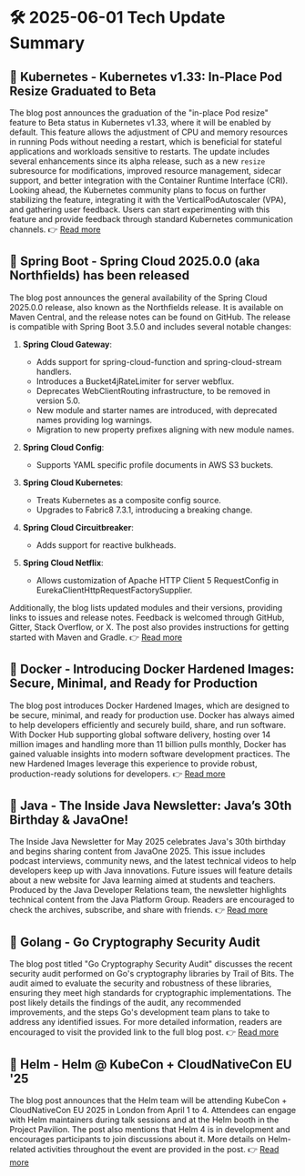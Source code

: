 # 🛠️ 2025-06-01 Tech Update Summary

## 🔹 Kubernetes - Kubernetes v1.33: In-Place Pod Resize Graduated to Beta
The blog post announces the graduation of the "in-place Pod resize" feature to Beta status in Kubernetes v1.33, where it will be enabled by default. This feature allows the adjustment of CPU and memory resources in running Pods without needing a restart, which is beneficial for stateful applications and workloads sensitive to restarts. The update includes several enhancements since its alpha release, such as a new `resize` subresource for modifications, improved resource management, sidecar support, and better integration with the Container Runtime Interface (CRI). Looking ahead, the Kubernetes community plans to focus on further stabilizing the feature, integrating it with the VerticalPodAutoscaler (VPA), and gathering user feedback. Users can start experimenting with this feature and provide feedback through standard Kubernetes communication channels.
👉 [Read more](https://kubernetes.io/blog/2025/05/16/kubernetes-v1-33-in-place-pod-resize-beta/)

## 🔹 Spring Boot - Spring Cloud 2025.0.0 (aka Northfields) has been released
The blog post announces the general availability of the Spring Cloud 2025.0.0 release, also known as the Northfields release. It is available on Maven Central, and the release notes can be found on GitHub. The release is compatible with Spring Boot 3.5.0 and includes several notable changes:

1. **Spring Cloud Gateway**: 
   - Adds support for spring-cloud-function and spring-cloud-stream handlers.
   - Introduces a Bucket4jRateLimiter for server webflux.
   - Deprecates WebClientRouting infrastructure, to be removed in version 5.0.
   - New module and starter names are introduced, with deprecated names providing log warnings.
   - Migration to new property prefixes aligning with new module names.

2. **Spring Cloud Config**: 
   - Supports YAML specific profile documents in AWS S3 buckets.

3. **Spring Cloud Kubernetes**: 
   - Treats Kubernetes as a composite config source.
   - Upgrades to Fabric8 7.3.1, introducing a breaking change.

4. **Spring Cloud Circuitbreaker**: 
   - Adds support for reactive bulkheads.

5. **Spring Cloud Netflix**: 
   - Allows customization of Apache HTTP Client 5 RequestConfig in EurekaClientHttpRequestFactorySupplier.

Additionally, the blog lists updated modules and their versions, providing links to issues and release notes. Feedback is welcomed through GitHub, Gitter, Stack Overflow, or X. The post also provides instructions for getting started with Maven and Gradle.
👉 [Read more](https://spring.io/blog/2025/05/29/spring-cloud-2025-0-0-is-abvailable)

## 🔹 Docker - Introducing Docker Hardened Images: Secure, Minimal, and Ready for Production
The blog post introduces Docker Hardened Images, which are designed to be secure, minimal, and ready for production use. Docker has always aimed to help developers efficiently and securely build, share, and run software. With Docker Hub supporting global software delivery, hosting over 14 million images and handling more than 11 billion pulls monthly, Docker has gained valuable insights into modern software development practices. The new Hardened Images leverage this experience to provide robust, production-ready solutions for developers.
👉 [Read more](https://www.docker.com/blog/introducing-docker-hardened-images/)

## 🔹 Java - The Inside Java Newsletter: Java’s 30th Birthday &amp; JavaOne!
The Inside Java Newsletter for May 2025 celebrates Java's 30th birthday and begins sharing content from JavaOne 2025. This issue includes podcast interviews, community news, and the latest technical videos to help developers keep up with Java innovations. Future issues will feature details about a new website for Java learning aimed at students and teachers. Produced by the Java Developer Relations team, the newsletter highlights technical content from the Java Platform Group. Readers are encouraged to check the archives, subscribe, and share with friends.
👉 [Read more](https://inside.java/2025/05/28/inside-java-newsletter/)

## 🔹 Golang - Go Cryptography Security Audit
The blog post titled "Go Cryptography Security Audit" discusses the recent security audit performed on Go's cryptography libraries by Trail of Bits. The audit aimed to evaluate the security and robustness of these libraries, ensuring they meet high standards for cryptographic implementations. The post likely details the findings of the audit, any recommended improvements, and the steps Go's development team plans to take to address any identified issues. For more detailed information, readers are encouraged to visit the provided link to the full blog post.
👉 [Read more](https://go.dev/blog/tob-crypto-audit)

## 🔹 Helm - Helm @ KubeCon + CloudNativeCon EU '25
The blog post announces that the Helm team will be attending KubeCon + CloudNativeCon EU 2025 in London from April 1 to 4. Attendees can engage with Helm maintainers during talk sessions and at the Helm booth in the Project Pavilion. The post also mentions that Helm 4 is in development and encourages participants to join discussions about it. More details on Helm-related activities throughout the event are provided in the post.
👉 [Read more](https://helm.sh/blog/helm-at-kubecon-eu-25/)

